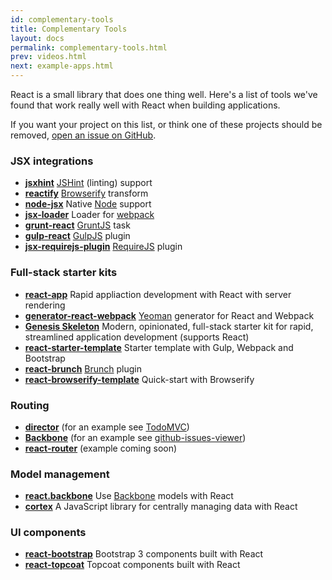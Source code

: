 ```yaml
---
id: complementary-tools
title: Complementary Tools
layout: docs
permalink: complementary-tools.html
prev: videos.html
next: example-apps.html
---
```


React is a small library that does one thing well. Here's a list of tools we've found that work really well with React when building applications.

If you want your project on this list, or think one of these projects should be removed, [open an issue on GitHub](https://github.com/facebook/react/issues/new).

### JSX integrations

  * **[jsxhint](https://npmjs.org/package/jsxhint)** [JSHint](http://jshint.com/) (linting) support
  * **[reactify](https://npmjs.org/package/reactify)** [Browserify](http://browserify.org/) transform
  * **[node-jsx](https://npmjs.org/package/node-jsx)** Native [Node](http://nodejs.org/) support
  * **[jsx-loader](https://npmjs.org/package/jsx-loader)** Loader for [webpack](http://webpack.github.io/)
  * **[grunt-react](https://npmjs.org/package/grunt-react)** [GruntJS](http://gruntjs.com/) task
  * **[gulp-react](https://npmjs.org/package/gulp-react)** [GulpJS](http://gulpjs.com/) plugin
  * **[jsx-requirejs-plugin](https://github.com/philix/jsx-requirejs-plugin)** [RequireJS](http://requirejs.org/) plugin

### Full-stack starter kits

  * **[react-app](https://github.com/andreypopp/react-app)** Rapid appliaction development with React with server rendering
  * **[generator-react-webpack](https://github.com/newtriks/generator-react-webpack)** [Yeoman](http://yeoman.io/) generator for React and Webpack
  * **[Genesis Skeleton](http://genesis-skeleton.com/)** Modern, opinionated, full-stack starter kit for rapid, streamlined application development (supports React)
  * **[react-starter-template](https://github.com/johnthethird/react-starter-template)** Starter template with Gulp, Webpack and Bootstrap
  * **[react-brunch](https://npmjs.org/package/react-brunch)** [Brunch](http://brunch.io/) plugin
  * **[react-browserify-template](https://github.com/petehunt/react-browserify-template)** Quick-start with Browserify

### Routing

  * **[director](https://github.com/flatiron/director)** (for an example see [TodoMVC](https://github.com/tastejs/todomvc/blob/gh-pages/architecture-examples/react/js/app.jsx#L29))
  * **[Backbone](http://backbonejs.org/)** (for an example see [github-issues-viewer](https://github.com/jaredly/github-issues-viewer))
  * **[react-router](https://github.com/jaredly/react-router)** (example coming soon)

### Model management

  * **[react.backbone](https://github.com/usepropeller/react.backbone)** Use [Backbone](http://backbonejs.org) models with React
  * **[cortex](https://github.com/mquan/cortex/)** A JavaScript library for centrally managing data with React

### UI components

  * **[react-bootstrap](https://github.com/stevoland/react-bootstrap)** Bootstrap 3 components built with React
  * **[react-topcoat](https://github.com/plaxdan/react-topcoat)** Topcoat components built with React
